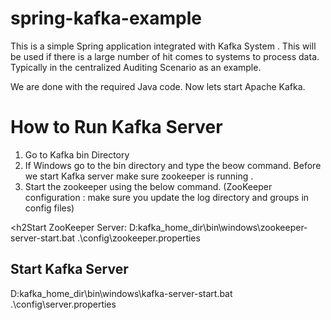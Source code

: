 # spring-kafka-example
This is a simple Spring application integrated with Kafka System . This will be used if there is a large number of hit comes to systems to process data. Typically in the centralized Auditing Scenario as an example.

We are done with the required Java code. Now lets start Apache Kafka. 

<h1> How to Run Kafka Server </h1>

1. Go to Kafka bin Directory 
2. If Windows go to the bin directory and type the beow command. Before we start Kafka server make sure zookeeper is running . 
3. Start the zookeeper using the below command. (ZooKeeper configuration : make sure you update the log directory and groups in config files)

<h2Start ZooKeeper Server:</h2>
D:kafka_home_dir\bin\windows\zookeeper-server-start.bat .\config\zookeeper.properties
  
 <h2> Start Kafka Server </h2>
 D:kafka_home_dir\bin\windows\kafka-server-start.bat .\config\server.properties
 
 
  

